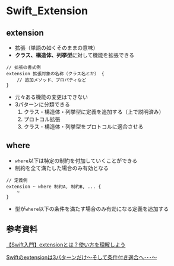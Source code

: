 # Swift_Extension

## extension
- 拡張（単語の如くそのままの意味）
- **クラス、構造体、列挙型**に対して機能を拡張できる

```
// 拡張の書式例
extension 拡張対象の名称（クラス名とか） {
	// 追加メソッド、プロパティなど
}
```

- 元々ある機能の変更はできない
- 3パターンに分類できる
    1. クラス・構造体・列挙型に定義を追加する（上で説明済み）
    2. プロトコル拡張
    3. クラス・構造体・列挙型をプロトコルに適合させる

## where
- ```where```以下は特定の制約を付加していくことができる
- 制約を全て満たした場合のみ有効となる

```
// 定義例
extension ~ where 制約A, 制約B, ... {
	~
}
```

- 型が```where```以下の条件を満たす場合のみ有効になる定義を追加する

## 参考資料
[【Swift入門】extensionとは？使い方を理解しよう](https://www.sejuku.net/blog/33334)

[Swiftのextensionは3パターンだけ〜そして条件付き適合へ･･･〜](https://qiita.com/crea/items/4297bf60d222d661498f)
